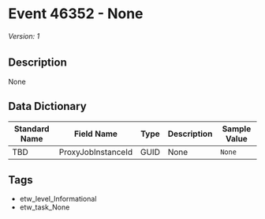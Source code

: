# Event 46352 - None
###### Version: 1

## Description
None

## Data Dictionary
|Standard Name|Field Name|Type|Description|Sample Value|
|---|---|---|---|---|
|TBD|ProxyJobInstanceId|GUID|None|`None`|

## Tags
* etw_level_Informational
* etw_task_None
